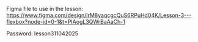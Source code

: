 Figma file to use in the lesson: https://www.figma.com/design/lrM8yaqcgcQuS6RPuHd04K/Lesson-3---flexbox?node-id=0-1&t=PIAogL3QWrBaAaCh-1

Password: lesson311042025
